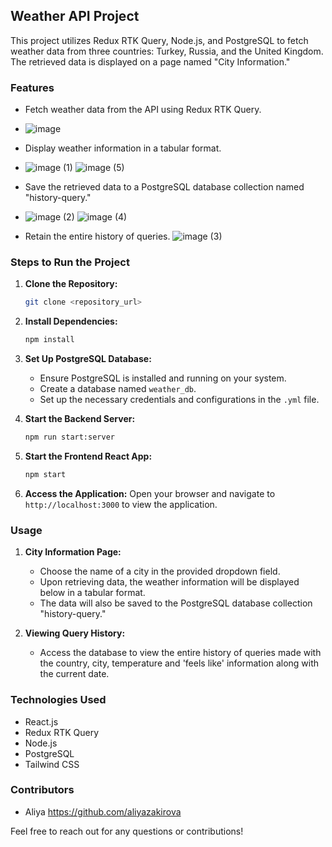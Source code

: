 ## Weather API Project

This project utilizes Redux RTK Query, Node.js, and PostgreSQL to fetch weather data from three countries: Turkey, Russia, and the United Kingdom. The retrieved data is displayed on a page named "City Information."

### Features

- Fetch weather data from the API using Redux RTK Query.
- ![image](https://github.com/aliyazakirova/weather-api-rtkquery-postgresql-node-tailwind/assets/93845260/0c4024c5-16b2-493e-bbb1-d829613c5cec)

- Display weather information in a tabular format.
- ![image (1)](https://github.com/aliyazakirova/weather-api-rtkquery-postgresql-node-tailwind/assets/93845260/617acfd4-3eb3-4aec-b566-69350cebe8b2)
![image (5)](https://github.com/aliyazakirova/weather-api-rtkquery-postgresql-node-tailwind/assets/93845260/ac82b10b-e85d-41cb-a218-d043d86fd436)

- Save the retrieved data to a PostgreSQL database collection named "history-query."
- ![image (2)](https://github.com/aliyazakirova/weather-api-rtkquery-postgresql-node-tailwind/assets/93845260/18d75650-2ee6-45f9-ba21-c8814c0059f1)
![image (4)](https://github.com/aliyazakirova/weather-api-rtkquery-postgresql-node-tailwind/assets/93845260/0b57474b-645b-40de-a5b4-df0c590efc99)

- Retain the entire history of queries.
![image (3)](https://github.com/aliyazakirova/weather-api-rtkquery-postgresql-node-tailwind/assets/93845260/f5c2b78f-ebff-4986-afb1-32e8e6256a60)

### Steps to Run the Project

1. **Clone the Repository:**
   ```bash
   git clone <repository_url>
   ```

2. **Install Dependencies:**
   ```bash
   npm install
   ```

3. **Set Up PostgreSQL Database:**
   - Ensure PostgreSQL is installed and running on your system.
   - Create a database named `weather_db`.
   - Set up the necessary credentials and configurations in the `.yml` file.

4. **Start the Backend Server:**
   ```bash
   npm run start:server
   ```

5. **Start the Frontend React App:**
   ```bash
   npm start
   ```

6. **Access the Application:**
   Open your browser and navigate to `http://localhost:3000` to view the application.

### Usage

1. **City Information Page:**
   - Choose the name of a city in the provided dropdown field.
   - Upon retrieving data, the weather information will be displayed below in a tabular format.
   - The data will also be saved to the PostgreSQL database collection "history-query."

2. **Viewing Query History:**
   - Access the database to view the entire history of queries made with the country, city, temperature and 'feels like' information along with the current date.

### Technologies Used

- React.js
- Redux RTK Query
- Node.js
- PostgreSQL
- Tailwind CSS

### Contributors

- Aliya https://github.com/aliyazakirova 

Feel free to reach out for any questions or contributions!

